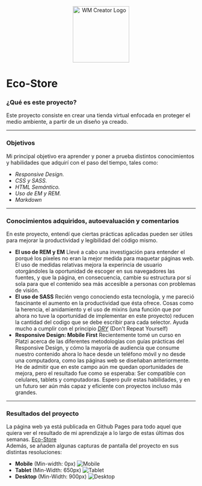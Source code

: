 <div style="text-align: center;">
    <img src="https://lh3.googleusercontent.com/drive-viewer/AITFw-wkzLdjcFivsP1M-ft6Ms213T7m1qrfnNJPNSTrOyxN9bFj0pxaL4Ysnu5ztFXlyX9CUCVLStuziU_Ocx9f9_hp__ec=w1280-h625" alt="WM Creator Logo" style="width: 150px;">
</div>

# **Eco-Store**

### **¿Qué es este proyecto?**

Este proyecto consiste en crear una tienda virtual enfocada en proteger el medio ambiente, a partir de un diseño ya creado.

---

### **Objetivos**

Mi principal objetivo era aprender y poner a prueba distintos conocimientos y habilidades que adquirí con el paso del tiempo, tales como:
<br>

* *Responsive Design.*
* *CSS y SASS.*
* *HTML Semántico.*
* *Uso de EM y REM.*
* *Markdown*

---

### **Conocimientos adquiridos, autoevaluación y comentarios**

En este proyecto, entendí que ciertas prácticas aplicadas pueden ser útiles para mejorar la productividad y legibilidad del código mismo.
<br>

* **El uso de REM y EM**
  Llevé a cabo una investigación para entender el porqué los pixeles no eran la mejor medida para maquetar páginas web. El uso de medidas relativas mejora la experincia de usuario otorgándoles la oportunidad de escoger en sus navegadores las fuentes, y que la página, en consecuencia, cambie su estructura por sí sola para que el contenido sea más accesible a personas con problemas de visión.
  <br>
* **El uso de SASS**
  Recién vengo conociendo esta tecnología, y me pareció fascinante el aumento en la productividad que ésta ofrece. Cosas como la herencia, el anidamiento y el uso de mixins (una función que por ahora no tuve la oportunidad de implementar en este proyecto) reducen la cantidad del codigo que se debe escribir para cada selector. Ayuda mucho a cumplir con el principio [*DRY*](https://codeyourapps.com/el-principio-dry-no-te-repitas/) (Don't Repeat Yourself)
  <br>
* **Responsive Design: Mobile First**
  Recientemente tomé un curso en Platzi acerca de las diferentes metodologías con guías prácticas del Responsive Design, y cómo la mayoría de audiencia que consume nuestro contenido ahora lo hace desde un teléfono móvil y no desde una computadora, como las páginas web se diseñaban anteriormente. He de admitir que en este campo aún me quedan oportunidades de mejora, pero el resultado fue como se esperaba: Ser compatible con celulares, tablets y computadoras. Espero  pulir estas habilidades, y en un futuro ser aún más capaz y eficiente con proyectos incluso más grandes.

---

### **Resultados del proyecto**

La página web ya está publicada en Github Pages para todo aquel que quiera ver el resultado de mi aprendizaje a lo largo de estas últimas dos semanas.
[Eco-Store](https://wmcreator.github.io/Eco-Store)
<br>
Además, se añaden algunas capturas de pantalla del proyecto en sus distintas resoluciones:
* **Mobile** (Min-width: 0px)
  ![Mobile](https://i.ibb.co/9GTRNPf/Main.png)
  <br>
* **Tablet** (Min-Width: 650px)
  ![Tablet](https://i.ibb.co/HtqnGXN/Tablet.png)
  <br>
* **Desktop** (Min-Width: 900px)
  ![Desktop](https://i.ibb.co/3yngkP9/Desktop.png)